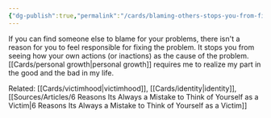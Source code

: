 ```yaml
---
{"dg-publish":true,"permalink":"/cards/blaming-others-stops-you-from-fixing-your-problems/"}
---
```


If you can find someone else to blame for your problems, there isn't a reason for you to feel responsible for fixing the problem. It stops you from seeing how your own actions (or inactions) as the cause of the problem. [[Cards/personal growth\|personal growth]] requires me to realize my part in the good and the bad in my life.


Related: [[Cards/victimhood\|victimhood]], [[Cards/identity\|identity]], [[Sources/Articles/6 Reasons Its Always a Mistake to Think of Yourself as a Victim\|6 Reasons Its Always a Mistake to Think of Yourself as a Victim]]